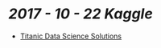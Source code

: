 # ___2017 - 10 - 22 Kaggle___

- [Titanic Data Science Solutions](https://www.kaggle.com/startupsci/titanic-data-science-solutions/notebook)
